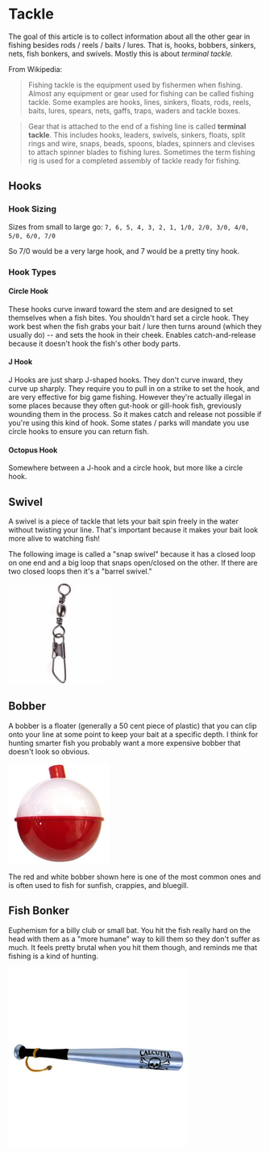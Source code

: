 # Tackle

The goal of this article is to collect information about all the other gear
in fishing besides rods / reels / baits / lures. That is, hooks, bobbers,
sinkers, nets, fish bonkers, and swivels. Mostly this is about _terminal
tackle._

From Wikipedia: 

> Fishing tackle is the equipment used by fishermen when fishing.
> Almost any equipment or gear used for fishing can be called fishing tackle.
> Some examples are hooks, lines, sinkers, floats, rods, reels, baits, lures,
> spears, nets, gaffs, traps, waders and tackle boxes.

> Gear that is attached to the end of a fishing line is called __terminal tackle__.
> This includes hooks, leaders, swivels, sinkers, floats, split rings and wire,
> snaps, beads, spoons, blades, spinners and clevises to attach spinner blades to
> fishing lures. Sometimes the term fishing rig is used for a completed assembly
> of tackle ready for fishing.

## Hooks

### Hook Sizing

Sizes from small to large go: `7, 6, 5, 4, 3, 2, 1, 1/0, 2/0, 3/0, 4/0, 5/0, 6/0, 7/0`

So 7/0 would be a very large hook, and 7 would be a pretty tiny hook.

### Hook Types

#### Circle Hook

These hooks curve inward toward the stem and are designed to set themselves when a fish bites. You shouldn't hard set a circle hook. They work best when the fish grabs your bait / lure then turns around (which they usually do) -- and sets the hook in their cheek. Enables catch-and-release because it doesn't hook the fish's other body parts.

#### J Hook

J Hooks are just sharp J-shaped hooks. They don't curve inward, they curve up sharply. They require you to pull in on a strike to set the hook, and are very effective for big game fishing. However they're actually illegal in some places because they often gut-hook or gill-hook fish, greviously wounding them in the process. So it makes catch and release not possible if you're using this kind of hook. Some states / parks will mandate you use circle hooks to ensure you can return fish.

#### Octopus Hook

Somewhere between a J-hook and a circle hook, but more like a circle hook.

## Swivel

A swivel is a piece of tackle that lets your bait spin freely in the water without
twisting your line. That's important because it makes your bait look more alive to
watching fish!

The following image is called a "snap swivel" because it has a closed loop on one end and a big loop that snaps open/closed on the other. If there are two closed loops then it's a "barrel swivel."

<img alt="Snap Swivel" src="./img/swivel.jpg" height="200">

## 

## Bobber

A bobber is a floater (generally a 50 cent piece of plastic) that you can clip onto your
line at some point to keep your bait at a specific depth. I think for hunting smarter fish
you probably want a more expensive bobber that doesn't look so obvious.

<img alt="What a common bobber looks like" src="./img/red_white_bobber.jpg" height="200">

The red and white bobber shown here is one of the most common ones and is often used to fish
for sunfish, crappies, and bluegill.

## Fish Bonker

Euphemism for a billy club or small bat. You hit the fish really hard on the head with them as a
"more humane" way to kill them so they don't suffer as much. It feels pretty brutal when you hit
them though, and reminds me that fishing is a kind of hunting.

![Fish bonker](./img/fish_bonker.jpg)
